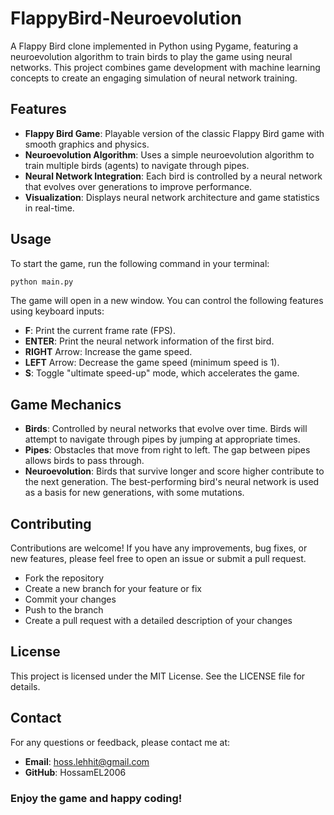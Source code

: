 # FlappyBird-Neuroevolution

A Flappy Bird clone implemented in Python using Pygame, featuring a neuroevolution algorithm to train birds to play the game using neural networks. This project combines game development with machine learning concepts to create an engaging simulation of neural network training.

## Features

- **Flappy Bird Game**: Playable version of the classic Flappy Bird game with smooth graphics and physics.
- **Neuroevolution Algorithm**: Uses a simple neuroevolution algorithm to train multiple birds (agents) to navigate through pipes.
- **Neural Network Integration**: Each bird is controlled by a neural network that evolves over generations to improve performance.
- **Visualization**: Displays neural network architecture and game statistics in real-time.

## Usage
To start the game, run the following command in your terminal:
```bash
python main.py
```

The game will open in a new window. You can control the following features using keyboard inputs:

- **F**: Print the current frame rate (FPS).
- **ENTER**: Print the neural network information of the first bird.
- **RIGHT** Arrow: Increase the game speed.
- **LEFT** Arrow: Decrease the game speed (minimum speed is 1).
- **S**: Toggle "ultimate speed-up" mode, which accelerates the game.

## Game Mechanics
- **Birds**: Controlled by neural networks that evolve over time. Birds will attempt to navigate through pipes by jumping at appropriate times.
- **Pipes**: Obstacles that move from right to left. The gap between pipes allows birds to pass through.
- **Neuroevolution**: Birds that survive longer and score higher contribute to the next generation. The best-performing bird's neural network is used as a basis for new generations, with some mutations.

## Contributing
Contributions are welcome! If you have any improvements, bug fixes, or new features, please feel free to open an issue or submit a pull request.
- Fork the repository
- Create a new branch for your feature or fix
- Commit your changes
- Push to the branch
- Create a pull request with a detailed description of your changes

## License
This project is licensed under the MIT License. See the LICENSE file for details.

## Contact
For any questions or feedback, please contact me at:
- **Email**: hoss.lehhit@gmail.com
- **GitHub**: HossamEL2006


### Enjoy the game and happy coding!

